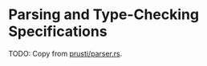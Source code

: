 # Parsing and Type-Checking Specifications

TODO: Copy from
[prusti/parser.rs](https://viperproject.github.io/prusti-dev/prusti/parser/index.html).
